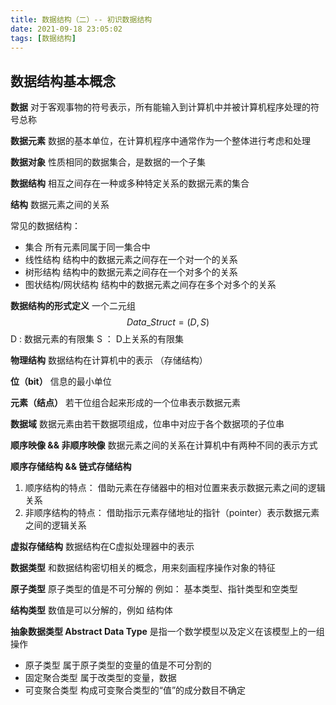 ```yaml
---
title: 数据结构（二）-- 初识数据结构
date: 2021-09-18 23:05:02
tags: [数据结构] 
---
```






## 数据结构基本概念

**数据** 对于客观事物的符号表示，所有能输入到计算机中并被计算机程序处理的符号总称

**数据元素** 数据的基本单位，在计算机程序中通常作为一个整体进行考虑和处理

<!--more-->

**数据对象** 性质相同的数据集合，是数据的一个子集

**数据结构** 相互之间存在一种或多种特定关系的数据元素的集合

**结构** 数据元素之间的关系 

常见的数据结构： 

- 集合    所有元素同属于同一集合中
- 线性结构    结构中的数据元素之间存在一个对一个的关系
- 树形结构    结构中的数据元素之间存在一个对多个的关系
- 图状结构/网状结构    结构中的数据元素之间存在多个对多个的关系

**数据结构的形式定义** 一个二元组
$$
Data\_Struct=(D,S)
$$
D : 数据元素的有限集 			S ： D上关系的有限集

**物理结构** 数据结构在计算机中的表示 （存储结构）

**位（bit）** 信息的最小单位

**元素（结点）** 若干位组合起来形成的一个位串表示数据元素

**数据域** 数据元素由若干数据项组成，位串中对应于各个数据项的子位串

**顺序映像 && 非顺序映像** 数据元素之间的关系在计算机中有两种不同的表示方式

**顺序存储结构 && 链式存储结构** 

1. 顺序结构的特点： 借助元素在存储器中的相对位置来表示数据元素之间的逻辑关系
2. 非顺序结构的特点： 借助指示元素存储地址的指针（pointer）表示数据元素之间的逻辑关系

**虚拟存储结构** 数据结构在C虚拟处理器中的表示

**数据类型** 和数据结构密切相关的概念，用来刻画程序操作对象的特征 

**原子类型** 原子类型的值是不可分解的    例如： 基本类型、指针类型和空类型

**结构类型** 数值是可以分解的，例如 结构体 

**抽象数据类型 Abstract Data Type** 是指一个数学模型以及定义在该模型上的一组操作

- 原子类型    属于原子类型的变量的值是不可分割的
- 固定聚合类型    属于改类型的变量，数据
- 可变聚合类型    构成可变聚合类型的“值”的成分数目不确定



